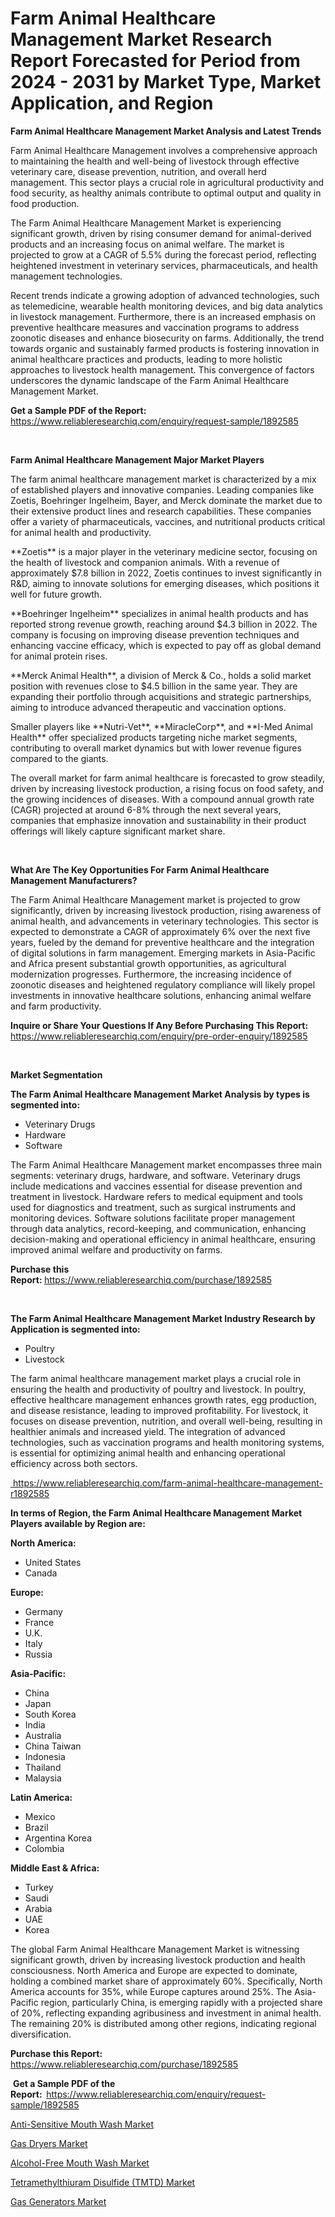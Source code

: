<p><h1>Farm Animal Healthcare Management Market Research Report Forecasted for Period from 2024 -  2031 by Market Type, Market Application, and Region</h1></p><p><strong>Farm Animal Healthcare Management Market Analysis and Latest Trends</strong></p>
<p><p>Farm Animal Healthcare Management involves a comprehensive approach to maintaining the health and well-being of livestock through effective veterinary care, disease prevention, nutrition, and overall herd management. This sector plays a crucial role in agricultural productivity and food security, as healthy animals contribute to optimal output and quality in food production.</p><p>The Farm Animal Healthcare Management Market is experiencing significant growth, driven by rising consumer demand for animal-derived products and an increasing focus on animal welfare. The market is projected to grow at a CAGR of 5.5% during the forecast period, reflecting heightened investment in veterinary services, pharmaceuticals, and health management technologies. </p><p>Recent trends indicate a growing adoption of advanced technologies, such as telemedicine, wearable health monitoring devices, and big data analytics in livestock management. Furthermore, there is an increased emphasis on preventive healthcare measures and vaccination programs to address zoonotic diseases and enhance biosecurity on farms. Additionally, the trend towards organic and sustainably farmed products is fostering innovation in animal healthcare practices and products, leading to more holistic approaches to livestock health management. This convergence of factors underscores the dynamic landscape of the Farm Animal Healthcare Management Market.</p></p>
<p><strong>Get a Sample PDF of the Report:&nbsp;</strong> <a href="https://www.reliableresearchiq.com/enquiry/request-sample/1892585?utm_campaign=1106&utm_medium=2&utm_source=Github&utm_content=ia&utm_term=24102024&utm_id=farm-animal-healthcare-management">https://www.reliableresearchiq.com/enquiry/request-sample/1892585</a></p>
<p>&nbsp;</p>
<p><strong>Farm Animal Healthcare Management Major Market Players</strong></p>
<p><p>The farm animal healthcare management market is characterized by a mix of established players and innovative companies. Leading companies like Zoetis, Boehringer Ingelheim, Bayer, and Merck dominate the market due to their extensive product lines and research capabilities. These companies offer a variety of pharmaceuticals, vaccines, and nutritional products critical for animal health and productivity.</p><p>**Zoetis** is a major player in the veterinary medicine sector, focusing on the health of livestock and companion animals. With a revenue of approximately $7.8 billion in 2022, Zoetis continues to invest significantly in R&D, aiming to innovate solutions for emerging diseases, which positions it well for future growth.</p><p>**Boehringer Ingelheim** specializes in animal health products and has reported strong revenue growth, reaching around $4.3 billion in 2022. The company is focusing on improving disease prevention techniques and enhancing vaccine efficacy, which is expected to pay off as global demand for animal protein rises.</p><p>**Merck Animal Health**, a division of Merck & Co., holds a solid market position with revenues close to $4.5 billion in the same year. They are expanding their portfolio through acquisitions and strategic partnerships, aiming to introduce advanced therapeutic and vaccination options.</p><p>Smaller players like **Nutri-Vet**, **MiracleCorp**, and **I-Med Animal Health** offer specialized products targeting niche market segments, contributing to overall market dynamics but with lower revenue figures compared to the giants.</p><p>The overall market for farm animal healthcare is forecasted to grow steadily, driven by increasing livestock production, a rising focus on food safety, and the growing incidences of diseases. With a compound annual growth rate (CAGR) projected at around 6-8% through the next several years, companies that emphasize innovation and sustainability in their product offerings will likely capture significant market share.</p></p>
<p>&nbsp;</p>
<p><strong>What Are The Key Opportunities For Farm Animal Healthcare Management Manufacturers?</strong></p>
<p><p>The Farm Animal Healthcare Management market is projected to grow significantly, driven by increasing livestock production, rising awareness of animal health, and advancements in veterinary technologies. This sector is expected to demonstrate a CAGR of approximately 6% over the next five years, fueled by the demand for preventive healthcare and the integration of digital solutions in farm management. Emerging markets in Asia-Pacific and Africa present substantial growth opportunities, as agricultural modernization progresses. Furthermore, the increasing incidence of zoonotic diseases and heightened regulatory compliance will likely propel investments in innovative healthcare solutions, enhancing animal welfare and farm productivity.</p></p>
<p><strong>Inquire or Share Your Questions If Any Before Purchasing This Report:</strong> <a href="https://www.reliableresearchiq.com/enquiry/pre-order-enquiry/1892585?utm_campaign=1106&utm_medium=2&utm_source=Github&utm_content=ia&utm_term=24102024&utm_id=farm-animal-healthcare-management">https://www.reliableresearchiq.com/enquiry/pre-order-enquiry/1892585</a></p>
<p>&nbsp;</p>
<p><strong>Market Segmentation</strong></p>
<p><strong>The Farm Animal Healthcare Management Market Analysis by types is segmented into:</strong></p>
<p><ul><li>Veterinary Drugs</li><li>Hardware</li><li>Software</li></ul></p>
<p><p>The Farm Animal Healthcare Management market encompasses three main segments: veterinary drugs, hardware, and software. Veterinary drugs include medications and vaccines essential for disease prevention and treatment in livestock. Hardware refers to medical equipment and tools used for diagnostics and treatment, such as surgical instruments and monitoring devices. Software solutions facilitate proper management through data analytics, record-keeping, and communication, enhancing decision-making and operational efficiency in animal healthcare, ensuring improved animal welfare and productivity on farms.</p></p>
<p><strong>Purchase this Report:&nbsp;</strong><a href="https://www.reliableresearchiq.com/purchase/1892585?utm_campaign=1106&utm_medium=2&utm_source=Github&utm_content=ia&utm_term=24102024&utm_id=farm-animal-healthcare-management">https://www.reliableresearchiq.com/purchase/1892585</a></p>
<p>&nbsp;</p>
<p><strong>The Farm Animal Healthcare Management Market Industry Research by Application is segmented into:</strong></p>
<p><ul><li>Poultry</li><li>Livestock</li></ul></p>
<p><p>The farm animal healthcare management market plays a crucial role in ensuring the health and productivity of poultry and livestock. In poultry, effective healthcare management enhances growth rates, egg production, and disease resistance, leading to improved profitability. For livestock, it focuses on disease prevention, nutrition, and overall well-being, resulting in healthier animals and increased yield. The integration of advanced technologies, such as vaccination programs and health monitoring systems, is essential for optimizing animal health and enhancing operational efficiency across both sectors.</p></p>
<p><a href="https://www.reliableresearchiq.com/farm-animal-healthcare-management-r1892585?utm_campaign=1106&utm_medium=2&utm_source=Github&utm_content=ia&utm_term=24102024&utm_id=farm-animal-healthcare-management">&nbsp;https://www.reliableresearchiq.com/farm-animal-healthcare-management-r1892585</a></p>
<p><strong>In terms of Region, the Farm Animal Healthcare Management Market Players available by Region are:</strong></p>
<p>
    <p> <strong> North America: </strong>
        <ul>
            <li>United States</li>
            <li>Canada</li>
        </ul>
        </p> 
    <p> <strong> Europe: </strong>
        <ul>
            <li>Germany</li>
            <li>France</li>
            <li>U.K.</li>
            <li>Italy</li>
            <li>Russia</li>
        </ul>
        </p> 
    <p> <strong> Asia-Pacific: </strong>
        <ul>
            <li>China</li>
            <li>Japan</li>
            <li>South Korea</li>
            <li>India</li>
            <li>Australia</li>
            <li>China Taiwan</li>
            <li>Indonesia</li>
            <li>Thailand</li>
            <li>Malaysia</li>
        </ul>
        </p> 
    <p> <strong> Latin America: </strong>
        <ul>
            <li>Mexico</li>
            <li>Brazil</li>
            <li>Argentina Korea</li>
            <li>Colombia</li>
        </ul>
        </p> 
    <p> <strong> Middle East & Africa: </strong>
        <ul>
            <li>Turkey</li>
            <li>Saudi</li>
            <li>Arabia</li>
            <li>UAE</li>
            <li>Korea</li>
        </ul>
    </p>
    </p>
<p><p>The global Farm Animal Healthcare Management Market is witnessing significant growth, driven by increasing livestock production and health consciousness. North America and Europe are expected to dominate, holding a combined market share of approximately 60%. Specifically, North America accounts for 35%, while Europe captures around 25%. The Asia-Pacific region, particularly China, is emerging rapidly with a projected share of 20%, reflecting expanding agribusiness and investment in animal health. The remaining 20% is distributed among other regions, indicating regional diversification.</p></p>
<p><strong>Purchase this Report: </strong><a href="https://www.reliableresearchiq.com/purchase/1892585?utm_campaign=1106&utm_medium=2&utm_source=Github&utm_content=ia&utm_term=24102024&utm_id=farm-animal-healthcare-management">https://www.reliableresearchiq.com/purchase/1892585</a></p>
<p>&nbsp;<strong>Get a Sample PDF of the Report:&nbsp;&nbsp;</strong><a href="https://www.reliableresearchiq.com/enquiry/request-sample/1892585?utm_campaign=1106&utm_medium=2&utm_source=Github&utm_content=ia&utm_term=24102024&utm_id=farm-animal-healthcare-management">https://www.reliableresearchiq.com/enquiry/request-sample/1892585</a></p>
<p><strong></strong></p>
<p><p><a href="https://www.linkedin.com/pulse/unveiling-market-trends-global-anti-sensitive-mouth-wash-growth-qcpfc?utm_campaign=1106&utm_medium=2&utm_source=Github&utm_content=ia&utm_term=24102024&utm_id=farm-animal-healthcare-management">Anti-Sensitive Mouth Wash Market</a></p><p><a href="https://issuu.com/reportprime-2/docs/gas-dryers-market-size-2030.pptx_08f79fe69b92bf?utm_campaign=1106&utm_medium=2&utm_source=Github&utm_content=ia&utm_term=24102024&utm_id=farm-animal-healthcare-management">Gas Dryers Market</a></p><p><a href="https://www.linkedin.com/pulse/alcohol-free-mouth-wash-market-global-regional-analysis-focus-rpikc?utm_campaign=1106&utm_medium=2&utm_source=Github&utm_content=ia&utm_term=24102024&utm_id=farm-animal-healthcare-management">Alcohol-Free Mouth Wash Market</a></p><p><a href="https://github.com/hentonwytandusyl0/Market-Research-Report-List-1/blob/main/tetramethylthiuram-disulfide-tmtd-market.md?utm_campaign=1106&utm_medium=2&utm_source=Github&utm_content=ia&utm_term=24102024&utm_id=farm-animal-healthcare-management">Tetramethylthiuram Disulfide (TMTD) Market</a></p><p><a href="https://issuu.com/reportprime-2/docs/gas-generators-market-size-2030.ppt_b0f0a3134375e4?utm_campaign=1106&utm_medium=2&utm_source=Github&utm_content=ia&utm_term=24102024&utm_id=farm-animal-healthcare-management">Gas Generators Market</a></p></p>